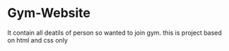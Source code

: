 # Gym-Website
It contain all deatils of person so wanted to join gym.
this is project based on html and css only
